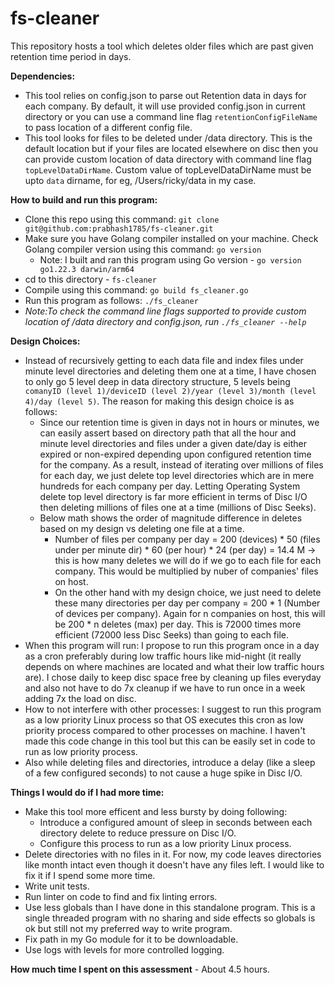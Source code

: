 # fs-cleaner
This repository hosts a tool which deletes older files which are past given retention time period in days.

**Dependencies:**
- This tool relies on config.json to parse out Retention data in days for each company. By default, it will use provided config.json in current directory or you can use a command line flag ```retentionConfigFileName``` to pass location of a different config file.
- This tool looks for files to be deleted under /data directory. This is the default location but if your files are located elsewhere on disc then you can provide custom location of data directory with command line flag ```topLevelDataDirName```. Custom value of topLevelDataDirName must be upto ```data``` dirname, for eg, /Users/ricky/data in my case.

**How to build and run this program:**
- Clone this repo using this command: ```git clone git@github.com:prabhash1785/fs-cleaner.git```
- Make sure you have Golang compiler installed on your machine. Check Golang compiler version using this command: ```go version```
  -   Note: I built and ran this program using Go version - ```go version go1.22.3 darwin/arm64```
-   cd to this directory - ```fs-cleaner```
-   Compile using this command: ```go build fs_cleaner.go```
-   Run this program as follows: ```./fs_cleaner```
  - _Note:To check the command line flags supported to provide custom location of /data directory and config.json, run ```./fs_cleaner --help```_


**Design Choices:**
- Instead of recursively getting to each data file and index files under minute level directories and deleting them one at a time, I have chosen to only go 5 level deep in data directory structure, 5 levels being ```comanyID (level 1)/deviceID (level 2)/year (level 3)/month (level 4)/day (level 5)```. The reason for making this design choice is as follows:
  - Since our retention time is given in days not in hours or minutes, we can easily assert based on directory path that all the hour and minute level directories and files under a given date/day is either expired or non-expired depending upon configured retention time for the company. As a result, instead of iterating over millions of files for each day, we just delete top level directories which are in mere hundreds for each company per day. Letting Operating System delete top level directory is far more efficient in terms of Disc I/O then deleting millions of files one at a time (millions of Disc Seeks).
  - Below math shows the order of magnitude difference in deletes based on my design vs deleting one file at a time.
    - Number of files per company per day = 200 (devices) * 50 (files under per minute dir) * 60 (per hour) * 24 (per day) = 14.4 M  -> this is how many deletes we will do if we go to each file for each company. This would be multiplied by nuber of companies' files on host.
    - On the other hand with my design choice, we just need to delete these many directories per day per company = 200 * 1 (Number of devices per company). Again for n companies on host, this will be 200 * n deletes (max) per day. This is 72000 times more efficient (72000 less Disc Seeks) than going to each file.<br>
- When this program will run: I propose to run this program once in a day as a cron preferably during low traffic hours like mid-night (it really depends on where machines are located and what their low traffic hours are). I chose daily to keep disc space free by cleaning up files everyday and also not have to do 7x cleanup if we have to run once in a week adding 7x the load on disc.
- How to not interfere with other processes: I suggest to run this program as a low priority Linux process so that OS executes this cron as low priority process compared to other processes on machine. I haven't made this code change in this tool but this can be easily set in code to run as low priority process.
- Also while deleting files and directories, introduce a delay (like a sleep of a few configured seconds) to not cause a huge spike in Disc I/O.

**Things I would do if I had more time:**
- Make this tool more efficent and less bursty by doing following:
  - Introduce a configured amount of sleep in seconds between each directory delete to reduce pressure on Disc I/O.
  - Configure this process to run as a low priority Linux process.
- Delete directories with no files in it. For now, my code leaves directories like month intact even though it doesn't have any files left. I would like to fix it if I spend some more time.
- Write unit tests.
- Run linter on code to find and fix linting errors.
- Use less globals than I have done in this standalone program. This is a single threaded program with no sharing and side effects so globals is ok but still not my preferred way to write  program.
- Fix path in my Go module for it to be downloadable.
- Use logs with levels for more controlled logging.

**How much time I spent on this assessment** - About 4.5 hours.
